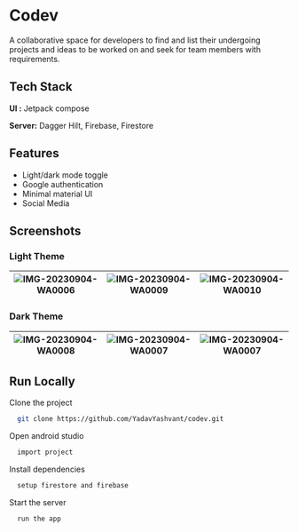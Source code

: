 
# Codev

A collaborative space for developers to find and list their undergoing projects and ideas to be worked on and seek for team members with requirements.
## Tech Stack

**UI :** Jetpack compose

**Server:** Dagger Hilt, Firebase, Firestore


## Features

- Light/dark mode toggle
- Google authentication
- Minimal material UI
- Social Media

## Screenshots
### Light Theme
| ![IMG-20230904-WA0006](blob:https://web.whatsapp.com/e19ff672-2734-419b-aeb7-7173755ddcef) | ![IMG-20230904-WA0009](https://github.com/YadavYashvant/Wordly/assets/113130559/22c7014e-b556-44d8-ac04-c5f45757332e) | ![IMG-20230904-WA0010](https://github.com/YadavYashvant/Wordly/assets/113130559/d3d3b061-5a88-447a-9568-943cd542607d) |
|-------------------------------------------------------|-------------------------------------------------------|-------------------------------------------------------|

### Dark Theme
| ![IMG-20230904-WA0008](https://github.com/YadavYashvant/Wordly/assets/113130559/5dba54f5-f0d6-4a6d-882c-c6d24e875c31) | ![IMG-20230904-WA0007](https://github.com/YadavYashvant/Wordly/assets/113130559/52386974-99e7-45ea-bcee-d7d17e7f22f7) | ![IMG-20230904-WA0007](https://github.com/YadavYashvant/Wordly/assets/113130559/52386974-99e7-45ea-bcee-d7d17e7f22f7) |
|-------------------------------------------------------|-------------------------------------------------------|-------------------------------------------------------|




## Run Locally

Clone the project

```bash
  git clone https://github.com/YadavYashvant/codev.git
```

Open android studio

```bash
  import project
```

Install dependencies

```bash
  setup firestore and firebase
```

Start the server

```bash
  run the app
```

